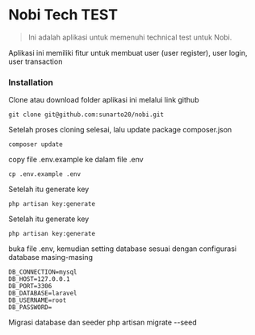 # Nobi Tech TEST

> Ini adalah aplikasi untuk memenuhi technical test untuk Nobi.

Aplikasi ini memiliki fitur untuk membuat user (user register), user login, user transaction

### Installation
Clone atau download folder aplikasi ini melalui link github

    git clone git@github.com:sunarto20/nobi.git

Setelah proses cloning selesai, lalu update package composer.json

    composer update

copy file .env.example ke dalam file .env

    cp .env.example .env

Setelah itu generate key 

    php artisan key:generate

Setelah itu generate key 

    php artisan key:generate

buka file .env, kemudian setting database sesuai dengan configurasi database masing-masing

    DB_CONNECTION=mysql
    DB_HOST=127.0.0.1
    DB_PORT=3306
    DB_DATABASE=laravel
    DB_USERNAME=root
    DB_PASSWORD=

Migrasi database dan seeder
    php artisan migrate --seed


